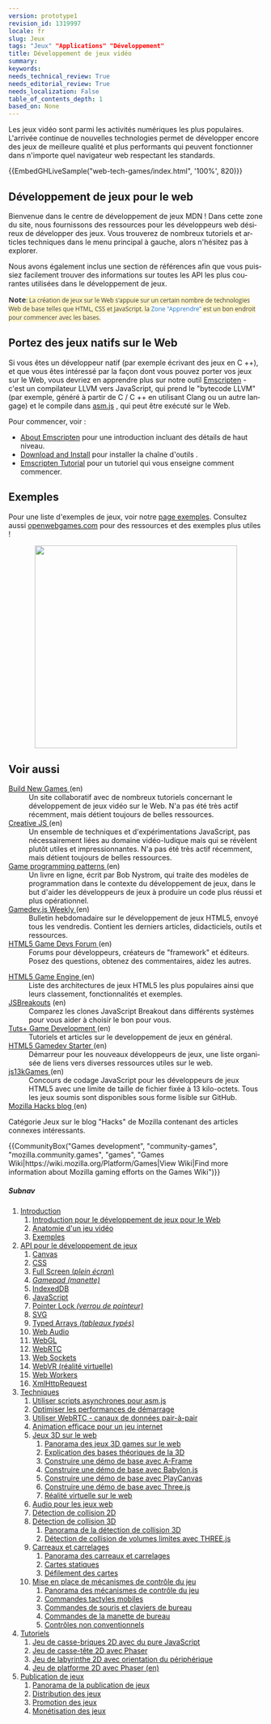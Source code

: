 ```yaml
---
version: prototype1
revision_id: 1319997
locale: fr
slug: Jeux
tags: "Jeux" "Applications" "Développement"
title: Développement de jeux vidéo
summary: 
keywords: 
needs_technical_review: True
needs_editorial_review: True
needs_localization: False
table_of_contents_depth: 1
based_on: None
---
```

<div class="summary">
<p>Les jeux vidéo sont parmi les activités numériques les plus populaires. L'arrivée continue de nouvelles technologies permet de développer encore des jeux de meilleure qualité et plus performants qui peuvent fonctionner dans n'importe quel navigateur web respectant les standards.</p>
</div>

<p>{{EmbedGHLiveSample("web-tech-games/index.html", '100%', 820)}}</p>

<div class="column-container">
<div class="column-half">
<h2 id="Développement_de_jeux_pour_le_web">Développement de jeux pour le web</h2>

<p><span id="result_box" lang="fr"><span>Bienvenue dans le centre de développement de jeux MDN !</span> <span>Dans cette zone du site, nous fournissons des ressources pour les développeurs web désireux de développer des jeux.</span> <span>Vous trouverez de nombreux tutoriels et articles techniques dans le menu principal à gauche, alors n'hésitez pas à explorer.</span></span></p>

<p><span id="result_box" lang="fr"><span>Nous avons également inclus une section de références afin que vous puissiez facilement trouver des informations sur toutes les API les plus courantes utilisées dans le développement de jeux.</span></span></p>

<div class="note">
<p><strong style="border:0px; color:#3b3c40; font-family:'open sans',arial,sans-serif; font-size:14px; font-style:normal; font-weight:700; letter-spacing:normal; margin:0px; padding:0px; text-align:start; text-indent:0px; text-transform:none; white-space:normal">Note</strong><span style="background-color:#fff5cc; color:#3b3c40; font-family:'open sans',arial,sans-serif; font-size:12px; font-style:normal; font-weight:normal; letter-spacing:normal; text-align:start; text-indent:0px; text-transform:none; white-space:normal">: La création de jeux sur le Web s'appuie sur un certain nombre de technologies Web de base telles que HTML, CSS et JavaScript. la </span><a href="https://developer.mozilla.org/fr/Apprendre" style="font-size: 12px; font-style: normal; font-weight: normal; letter-spacing: normal; text-align: start; text-indent: 0px; text-transform: none; white-space: normal; color: rgb(33, 122, 192); text-decoration: none; margin: 0px; padding: 0px; border: 0px; font-family: 'open sans', arial, sans-serif;">Zone "Apprendre"</a><span style="background-color:#fff5cc; color:#3b3c40; font-family:'open sans',arial,sans-serif; font-size:12px; font-style:normal; font-weight:normal; letter-spacing:normal; text-align:start; text-indent:0px; text-transform:none; white-space:normal"> est un bon endroit pour commencer avec les bases.</span></p>
</div>
</div>

<div class="column-half">
<h2 id="Portez_des_jeux_natifs_sur_le_Web"><span class="short_text" id="result_box" lang="fr"><span>Portez des jeux natifs sur le Web</span></span></h2>

<p><span id="result_box" lang="fr"><span>Si vous êtes un développeur natif (par exemple écrivant des jeux en C ++), et que vous êtes intéressé par la façon dont vous pouvez porter vos jeux sur le Web, vous devriez en apprendre plus sur notre outil </span></span> <a href="http://kripken.github.io/emscripten-site/index.html">Emscripten</a> <span lang="fr"><span> - c'est un compilateur LLVM vers JavaScript, qui prend</span> <span>le "bytecode LLVM" (par exemple, généré à partir de C / C ++ en utilisant Clang ou un autre langage) et le compile dans </span></span> <a href="https://developer.mozilla.org/en-US/docs/Games/Tools/asm.js">asm.js</a> <span lang="fr"><span>, qui peut être exécuté sur le Web.</span></span></p>

<p>Pour commencer, voir :</p>

<ul>
 <li><a href="http://kripken.github.io/emscripten-site/docs/introducing_emscripten/about_emscripten.html">About Emscripten</a> pour une introduction incluant des détails de haut niveau.</li>
 <li><a href="http://kripken.github.io/emscripten-site/docs/getting_started/downloads.html">Download and Install</a> <span class="short_text" id="result_box" lang="fr"><span>pour installer la chaîne d'outils</span></span> .</li>
 <li><a href="http://kripken.github.io/emscripten-site/docs/getting_started/Tutorial.html">Emscripten Tutorial</a> pour un tutoriel qui vous enseigne comment commencer.</li>
</ul>
</div>
</div>

<div class="column-container">
<div class="column-half">
<h2 id="Exemples">Exemples</h2>

<p>Pour une liste d'exemples de jeux, voir notre <a href="https://developer.mozilla.org/en-US/docs/Games/Examples">page exemples</a>. Consultez aussi <a href="http://www.openwebgames.com/">openwebgames.com</a> pour des ressources et des exemples plus utiles !</p>
</div>
</div>

<p><a href="http://www.openwebgames.com"><img alt="" src="https://mdn.mozillademos.org/files/12790/owg-logo-dark.svg" style="display:block; margin:0px auto; width:400px" /></a></p>

<h2 id="Voir_aussi">Voir aussi</h2>

<div class="column-container">
<div class="column-half">
<dl>
 <dt><a href="http://buildnewgames.com/">Build New Games </a>(en)</dt>
 <dd>Un site collaboratif avec de nombreux tutoriels concernant le développement de jeux vidéo sur le Web. N'a pas été très actif récemment, mais détient toujours de belles ressources.</dd>
 <dt><a href="http://creativejs.com/">Creative JS </a>(en)</dt>
 <dd>Un ensemble de techniques et d'expérimentations JavaScript, pas nécessairement liées au domaine vidéo-ludique mais qui se révèlent plutôt utiles et impressionnantes. N'a pas été très actif récemment, mais détient toujours de belles ressources.</dd>
 <dt><a href="http://gameprogrammingpatterns.com/">Game programming patterns </a>(en)</dt>
 <dd>Un livre en ligne, écrit par Bob Nystrom, qui traite des modèles de programmation dans le contexte du développement de jeux, dans le but d'aider les développeurs de jeux à produire un code plus réussi et plus opérationnel.</dd>
 <dt><a href="http://gamedevjsweekly.com/">Gamedev.js Weekly </a>(en)</dt>
 <dd>Bulletin hebdomadaire sur le développement de jeux HTML5, envoyé tous les vendredis. Contient les derniers articles, didacticiels, outils et ressources.</dd>
 <dt><a href="http://www.html5gamedevs.com/">HTML5 Game Devs Forum </a>(en)</dt>
 <dd>Forums pour développeurs, créateurs de "framework" et éditeurs. Posez des questions, obtenez des commentaires, aidez les autres.</dd>
</dl>
</div>

<div class="column-half">
<dl>
 <dt><a href="http://html5gameengine.com/">HTML5 Game Engine </a>(en)</dt>
 <dd>Liste des architectures de jeux HTML5 les plus populaires ainsi que leurs classement, fonctionnalités et exemples.</dd>
 <dt><a href="http://www.jsbreakouts.org/">JSBreakouts</a> (en)</dt>
 <dd>Comparez les clones JavaScript Breakout dans différents systèmes pour vous aider à choisir le bon pour vous.</dd>
 <dt><a href="http://gamedevelopment.tutsplus.com/">Tuts+ Game Development </a>(en)</dt>
 <dd>Tutoriels et articles sur le developpement de jeux en général.</dd>
 <dt><a href="http://html5devstarter.enclavegames.com/">HTML5 Gamedev Starter </a>(en)</dt>
 <dd><span id="result_box" lang="fr"><span>Démarreur pour les nouveaux développeurs de jeux, une liste organisée de liens vers diverses ressources utiles sur le web.</span></span></dd>
 <dt><a href="http://js13kgames.com/">js13kGames </a>(en)</dt>
 <dd>Concours de codage JavaScript pour les développeurs de jeux HTML5 avec une limite de taille de fichier fixée à 13 kilo-octets. Tous les jeux soumis sont disponibles sous forme lisible sur GitHub.</dd>
 <dt><a href="https://hacks.mozilla.org/category/games/">Mozilla Hacks blog </a>(en)</dt>
</dl>

<p>Catégorie Jeux sur le blog "Hacks" de Mozilla contenant des articles connexes intéressants.</p>
</div>
</div>

<p>{{CommunityBox("Games development", "community-games", "mozilla.community.games", "games", "Games Wiki|https://wiki.mozilla.org/Platform/Games|View Wiki|Find more information about Mozilla gaming efforts on the Games Wiki")}}</p>

<h5 id="Subnav">Subnav</h5>

<ol>
 <li><a href="#">Introduction</a>

  <ol>
   <li><a href="https://developer.mozilla.org/fr/docs/Jeux/Introduction" title="/en-US/docs/Games/Introduction">Introduction pour le développement de jeux pour le Web</a></li>
   <li><a href="https://developer.mozilla.org/fr/docs/Jeux/Anatomie">Anatomie d'un jeu vidéo</a></li>
   <li><a href="https://developer.mozilla.org/fr/docs/Jeux/Exemples">Exemples</a></li>
  </ol>
 </li>
 <li><a href="/en-US/docs/Games/Tools">API pour le développement de jeux</a>
  <ol>
   <li><a href="https://developer.mozilla.org/fr/docs/Web/HTML/Canvas">Canvas</a></li>
   <li><a href="https://developer.mozilla.org/fr/docs/Web/CSS">CSS</a></li>
   <li><a href="https://developer.mozilla.org/fr/Apps/Build/User_notifications/Full_screen_api">Full Screen (<em>plein écran</em>)</a></li>
   <li><em><a href="https://developer.mozilla.org/en-US/docs/Web/API/Gamepad_API">Gamepad (manette)</a></em></li>
   <li><a href="https://developer.mozilla.org/fr/docs/Web/API/API_IndexedDB">IndexedDB</a></li>
   <li><a href="https://developer.mozilla.org/fr/docs/Web/JavaScript">JavaScript</a></li>
   <li><a href="https://developer.mozilla.org/fr/docs/WebAPI/Pointer_Lock">Pointer Lock <em>(verrou de pointeur)</em></a></li>
   <li><a href="https://developer.mozilla.org/fr/docs/Web/SVG">SVG</a></li>
   <li><a href="https://developer.mozilla.org/fr/docs/Web/JavaScript/Reference/Objets_globaux/TypedArray">Typed Arrays <em>(tableaux typés)</em></a></li>
   <li><a href="https://developer.mozilla.org/fr/docs/Web/API/Web_Audio_API">Web Audio</a></li>
   <li><a href="https://developer.mozilla.org/fr/docs/Web/API/WebGL_API">WebGL</a></li>
   <li><a href="https://developer.mozilla.org/fr/docs/Web/API/WebRTC_API">WebRTC</a></li>
   <li><a href="https://developer.mozilla.org/fr/docs/WebSockets">Web Sockets</a></li>
   <li><a href="https://developer.mozilla.org/fr/docs/Web/API/WebVR_API">WebVR (réalité virtuelle)</a></li>
   <li><a href="https://developer.mozilla.org/fr/docs/Web/API/Web_Workers_API">Web Workers</a></li>
   <li><a href="https://developer.mozilla.org/fr/docs/Web/API/XMLHttpRequest">XmlHttpRequest</a></li>
  </ol>
 </li>
 <li><a href="https://developer.mozilla.org/fr/docs/Games/Techniques">Techniques</a>
  <ol>
   <li><a href="https://developer.mozilla.org/fr/docs/Games/Techniques/Async_scripts" title="Especially when creating medium to large-sized games, async scripts are an essential technique to take advantage of, so that your game's JavaScript can be compiled off the main thread and be cached for future game running">Utiliser scripts asynchrones pour asm.js</a></li>
   <li><a href="https://developer.mozilla.org/fr/Apps/Fundamentals/Performance/Optimizing_startup_performance" title="How to make sure your game starts up quickly, smoothly, and without appearing to lock up the user's browser or device.">Optimiser les performances de démarrage</a></li>
   <li><a href="https://developer.mozilla.org/fr/docs/Games/Techniques/WebRTC_data_channels" title="In addition to providing support for audio and video communication, WebRTC lets you set up peer-to-peer data channels to exchange text or binary data actively between your players.">Utiliser WebRTC - canaux de données pair-à-pair</a></li>
   <li><a href="https://developer.mozilla.org/fr/docs/Games/Techniques/Efficient_animation_for_web_games">Animation efficace pour un jeu internet</a></li>
   <li><a href="https://developer.mozilla.org/fr/docs/Games/Techniques/3D_on_the_web">Jeux 3D sur le web</a>
    <ol>
     <li><a href="https://developer.mozilla.org/fr/docs/Games/Techniques/3D_on_the_web">Panorama des jeux 3D games sur le web</a></li>
     <li><a href="https://developer.mozilla.org/fr/docs/Games/Techniques/3D_on_the_web/Basic_theory">Explication des bases théoriques de la 3D</a></li>
     <li><a href="https://developer.mozilla.org/fr/docs/Games/Techniques/3D_on_the_web/Building_up_a_basic_demo_with_A-Frame">Construire une démo de base avec A-Frame</a></li>
     <li><a href="https://developer.mozilla.org/fr/docs/Games/Techniques/3D_on_the_web/Building_up_a_basic_demo_with_Babylon.js">Construire une démo de base avec Babylon.js</a></li>
     <li><a href="https://developer.mozilla.org/fr/docs/Games/Techniques/3D_on_the_web/Building_up_a_basic_demo_with_PlayCanvas">Construire une démo de base avec PlayCanvas</a></li>
     <li><a href="https://developer.mozilla.org/fr/docs/Games/Techniques/3D_on_the_web/Building_up_a_basic_demo_with_Three.js">Construire une démo de base avec Three.js</a></li>
     <li><a href="https://developer.mozilla.org/fr/docs/Games/Techniques/3D_on_the_web/WebVR">Réalité virtuelle sur le web</a></li>
    </ol>
   </li>
   <li><a href="https://developer.mozilla.org/fr/docs/Games/Techniques/Audio_for_Web_Games">Audio pour les jeux web</a></li>
   <li><a href="https://developer.mozilla.org/fr/docs/Games/Techniques/2D_collision_detection">Détection de collision 2D</a></li>
   <li><a href="https://developer.mozilla.org/fr/docs/Games/Techniques/3D_collision_detection">Détection de collision 3D</a>
    <ol>
     <li><a href="https://developer.mozilla.org/fr/docs/Games/Techniques/3D_collision_detection">Panorama de la détection de collision 3D</a></li>
     <li><a href="https://developer.mozilla.org/fr/docs/Games/Techniques/3D_collision_detection/Bounding_volume_collision_detection_with_THREE.js">Détection de collision de volumes limites avec THREE.js</a></li>
    </ol>
   </li>
   <li><a href="https://developer.mozilla.org/fr/docs/Games/Techniques/Tilemaps">Carreaux et carrelages</a>
    <ol>
     <li><a href="https://developer.mozilla.org/fr/docs/Games/Techniques/Tilemaps">Panorama des carreaux et carrelages</a></li>
     <li><a href="https://developer.mozilla.org/fr/docs/Games/Techniques/Tilemaps/Square_tilemaps_implementation%3A_Static_maps">Cartes statiques</a></li>
     <li><a href="https://developer.mozilla.org/fr/docs/Games/Techniques/Tilemaps/Square_tilemaps_implementation%3A_Scrolling_maps">Défilement des cartes</a></li>
    </ol>
   </li>
   <li><a href="https://developer.mozilla.org/fr/docs/Games/Techniques/Control_mechanisms">Mise en place de mécanismes de contrôle du jeu</a>
    <ol>
     <li><a href="https://developer.mozilla.org/fr/docs/Games/Techniques/Control_mechanisms">Panorama des mécanismes de contrôle du jeu</a></li>
     <li><a href="https://developer.mozilla.org/fr/docs/Games/Techniques/Control_mechanisms/Mobile_touch">Commandes tactyles mobiles</a></li>
     <li><a href="https://developer.mozilla.org/fr/docs/Games/Techniques/Control_mechanisms/Desktop_with_mouse_and_keyboard">Commandes de souris et claviers de bureau</a></li>
     <li><a href="https://developer.mozilla.org/fr/docs/Games/Techniques/Control_mechanisms/Desktop_with_gamepad">Commandes de la manette de bureau</a></li>
     <li><a href="https://developer.mozilla.org/fr/docs/Games/Techniques/Control_mechanisms/Other">Contrôles non conventionnels</a></li>
    </ol>
   </li>
  </ol>
 </li>
 <li><a href="https://developer.mozilla.org/fr/docs/Games/Workflows">Tutoriels</a>
  <ol>
   <li><a href="https://developer.mozilla.org/fr/docs/Games/Workflows/2D_Breakout_game_pure_JavaScript">Jeu de casse-briques 2D avec du pure JavaScript</a></li>
   <li><a href="https://developer.mozilla.org/fr/docs/Games/Tutorials/2D_breakout_game_Phaser">Jeu de casse-tête 2D avec Phaser</a></li>
   <li><a href="https://developer.mozilla.org/fr/docs/Games/Workflows/HTML5_Gamedev_Phaser_Device_Orientation_FR">Jeu de labyrinthe 2D avec orientation du périphérique</a></li>
   <li><a href="https://mozdevs.github.io/html5-games-workshop/en/guides/platformer/start-here/">Jeu de platforme 2D avec Phaser (en)</a></li>
  </ol>
 </li>
 <li><a href="https://developer.mozilla.org/fr/docs/Games/Publishing_games">Publication de jeux</a>
  <ol>
   <li><a href="https://developer.mozilla.org/fr/docs/Games/Publishing_games">Panorama de la publication de jeux</a></li>
   <li><a href="https://developer.mozilla.org/fr/docs/Games/Publishing_games/Game_distribution">Distribution des jeux</a></li>
   <li><a href="https://developer.mozilla.org/fr/docs/Games/Publishing_games/Game_promotion">Promotion des jeux</a></li>
   <li><a href="https://developer.mozilla.org/fr/docs/Games/Publishing_games/Game_monetization">Monétisation des jeux</a></li>
  </ol>
 </li>
</ol>

